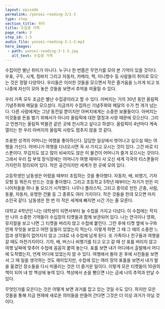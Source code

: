 ```yaml
---
layout: episode
permalink: /yonsei-reading-3/1-3
type: stop
section_title: 취미
title: 수집광 가족
page_rank: 3
stop_id: 1-3
audio_file: yonsei-reading-3-1-3.mp3
hero_images:
 - path: yonsei-reading-3-1-3.jpg
   alt_text: 수집광 가족
---
```

수집이란 별난 취미가 아니다. 누구나 한 번쯤은 무언가를 모아 본 기억이 있을 것이다. 우표, 구두, 시계, 청바지 그리고 자동차, 카메라, 책, 미니향수 등 사람들이 취미로 모으는 것은 정말 다양하다. 우리들은 이러한 것들을 모으면서 작은 즐거움을 느끼게 되고 또 나중에 자신이 모아 놓은 것들을 보면서 추억을 떠올릴 수 있다.

우리 가족 모두 조금은 별난 수집광이라고 할 수 있다. 아버지는 거의 30년 동안 올림픽 기념주화와 메달을 모으셨다. 지금까지 수집하신 기념주화와 메달의 수가 천 개가 넘는다. 다른 사람에게는 그냥 동전일 뿐이지만 아버지에게는 소중한 보물들이다. 아버지는 이것들을 돈을 벌기 위해서가 아니라 올림픽에 대한 열정과 사랑 때문에 모으신다. 그리고 언젠가는 올림픽 박물관 같은 곳에 전시하고 싶다고 하셨다. 올림픽이 4년마다 계속 열리는 한 우리 아버지의 올림픽 사랑도 멈추지 않을 것 같다.

조용한 성격의 어머니는 여행을 좋아하신다. 답답한 일상에서 벗어나고 싶으실 때는 여행을 가신다. 어머니가 여행을 다녀오시면 꼭 사 가지고 오시는 것이 있다. 그건 바로 티스푼이다. 무겁지도 않고 많이 비싸지도 않은 이 물건이 어머니가 즐겨 모으시는 것이다. 그래서 우리 집 부엌 장식장에는 어머니가 여행 때마다 사 오신 세계 각국의 티스푼들이 가지런히 정리되어 있다. 작은 공간이지만 세계가 한 곳에 모여 있다.

고등학생인 남동생은 어렸을 때부터 조립하는 것을 좋아했다. 자동차, 배, 비행기, 기차 모형 등 뭐든지 만드는 것을 좋아했다. 그리고 초등학교 5학년 때부터는 자기가 만든 미니어처들을 하나 둘 모으기 시작했다. 나무나 플라스틱, 그리고 종이로 만든 곤충, 사람, 동물, 자동차, 유명한 건물 등 그 종류도 여러 가지이다. 작은 것들을 한데 모으면 마치 소인국 같다. 남동생은 한 번 이 작은 세계에 빠지면 시간 가는 줄 모른다.

대학교 4학년인 나는 대학생이 되면서부터 늘 수첩을 가지고 다녔다. 이 수첩에는 작지만 나의 소중한 기억들이 수십장의 티켓들과 함께 보관되어 있다. 나는 연극이나 영화, 뮤지컬을 보고 나면 그 티켓을 버리지 않고 수첩에 붙인다. 그런 후에 티켓 옆에 누구와 언제 무엇을 보았고 어떤 일들이 있었는지 적는다. 이렇게 하면 그 때 그 때의 소중한 느낌과 생각들이 없어지지 않고 그대로 내 수첩에 남게 된다. 또 가족이나 친구들과 여행을 갈 때도 마찬가지이다. 기차, 배, 버스나 비행기를 타고 오고 갈 때 산 표를 버리지 않고 여행 날짜에 맞추어 수첩에 꼼꼼히 붙여 놓는다. 표를 보면 내가 어디에서 출발해서 어디에 도착했는지, 언제 어디에 있었는지 알 수 있다. 여행에서 돌아 온 후에 사진들을 보면서 그 때 일을 생각하는 것도 재미있지만, 수첩에 있는 여러 장의 표들을 보면서 내가 발을 옮겼던 장소들을 다시 떠올리는 것은 더 즐거운 일이다. 이렇게 모은 티켓들이 10권의 책이 되어 내 방 책상에 놓여 있다. 책상에서 손을 뻗으면 나는 금세 나의 추억과 만날 수 있다.

무엇인가를 모은다는 것은 어떻게 보면 과거를 잡고 있는 것일 수도 있다. 하지만 모은 것들을 통해 지금 현재에 새로운 의미들을 만들어 간다면 그것은 더 이상 과거가 아닐 것이다.
